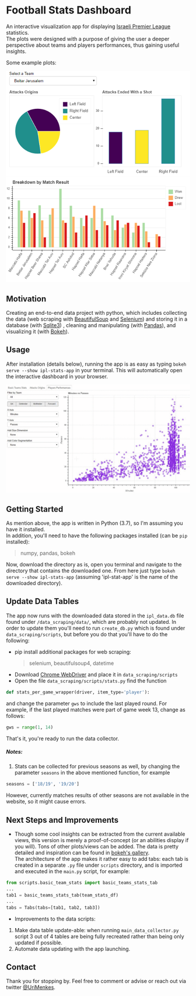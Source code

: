 # Football Stats Dashboard

An interactive visualization app for displaying [Israeli Premier League](https://www.football.co.il/en/) statistics.  
The plots were designed with a purpose of giving the user a deeper perspective about teams and players performances, thus gaining useful insights.

Some example plots:

![](https://github.com/uriMen/ipl-stats-app/blob/master/examples/app_example%20(3).png) ![](https://github.com/uriMen/ipl-stats-app/blob/master/examples/app_example2.png)

## Motivation

Creating an end-to-end data project with python, which includes collecting the data (web scraping with [BeautifulSoup](https://www.crummy.com/software/BeautifulSoup/bs4/doc/) and [Selenium](https://selenium-python.readthedocs.io/)) and storing it in a database (with [Sqlite3](https://docs.python.org/3.7/library/sqlite3.html)) , cleaning and manipulating (with [Pandas](https://pandas.pydata.org/pandas-docs/stable/)), and visualizing it (with [Bokeh](https://docs.bokeh.org/en/latest/)).

## Usage

After installation (details below), running the app is as easy as typing `bokeh serve --show ipl-stats-app` in your terminal. This will automatically open the interactive dashboard in your browser.

![](https://github.com/uriMen/ipl-stats-app/blob/master/examples/app_example4.gif)

## Getting Started

As mention above, the app is written in Python (3.7), so I'm assuming you have it installed.  
In addition, you'll need to have the following packages installed (can be `pip` installed):
> numpy, pandas, bokeh

Now, download the directory as is, open you terminal and navigate to the directory that contains the downloaded one. From here just type `bokeh serve --show ipl-stats-app` (assuming 'ipl-stat-app' is the name of the downloaded directory).

## Update Data Tables

The app now runs with the downloaded data stored in the `ipl_data.db` file found under `/data_scraping/data/`, which are probably not updated. In order to update them you'll need to run `create_db.py` which is found under `data_scraping/scripts`, but before you do that you'll have to do the following:
* pip install additional packages for web scraping:
  >selenium, beautifulsoup4, datetime
* Download [Chrome WebDriver](https://sites.google.com/a/chromium.org/chromedriver/downloads) and place it in `data_scraping/scripts`
* Open the file `data_scraping/scripts/stats.py` find the function  
```python
def stats_per_game_wrapper(driver, item_type='player'): 
```
and change the parameter `gws` to include the last played round. For example, if the last played matches were part of game week 13, change as follows:
```python
gws = range(1, 14)
```

That's it, you're ready to run the data collector.

##### Notes:

1. Stats can be collected for previous seasons as well, by changing the parameter `seasons` in the above mentioned function, for example 
```python
seasons = ['18/19', '19/20']
``` 
However, currently matches results of other seasons are not available in the website, so it might cause errors.

## Next Steps and Improvements

* Though some cool insights can be extracted from the current available views, this version is merely a proof-of-concept (or an abilities display if you will). Tons of other plots/views can be added. The data is pretty detailed and inspiration can be found in [bokeh's gallery](https://docs.bokeh.org/en/latest/docs/gallery.html).  
The architecture of the app makes it rather easy to add tabs: each tab is created in a separate `.py` file under `scripts` directory, and is imported and executed in the `main.py` script, for example:
```python
from scripts.basic_team_stats import basic_teams_stats_tab
...
tab1 = basic_teams_stats_tab(team_stats_df)
...
tabs = Tabs(tabs=[tab1, tab2, tab3])
```
* Improvements to the data scripts:
1. Make data table update-able: when running `main_data_collector.py` script 3 out of 4 tables are being fully recreated rather than being only updated if possible.
2. Automate data updating with the app launching.

## Contact

Thank you for stopping by. Feel free to comment or advise or reach out via twitter [@UriMenkes](https://twitter.com/urimenkes).
